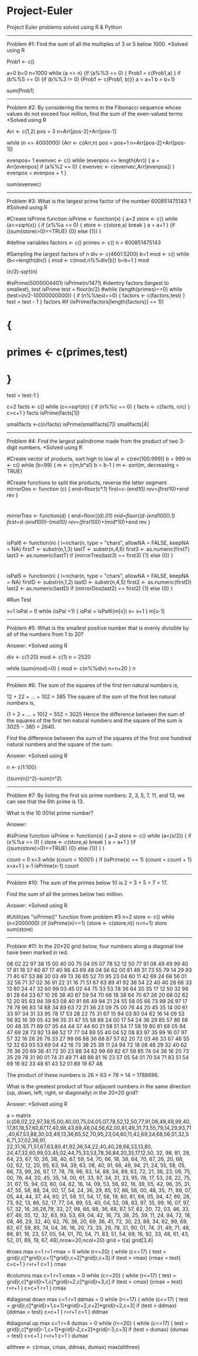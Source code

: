 # Project-Euler
Project Euler problems solved using R & Python

**********
Problem #1:
Find the sum of all the multiples of 3 or 5 below 1000. 
*Solved using R

Prob1 <- c()

a=0
b=0
n=1000
while (a <= n)
{if (a%%3 == 0)
{
Prob1 = c(Prob1,a)
}
if (b%%5 == 0)
{if (b%%3 != 0)
{Prob1 <- c(Prob1, b)}}
a = a+1
b = b+1}

sum(Prob1)


**********
Problem #2:
By considering the terms in the Fibonacci sequence whose values do not exceed four million, find the sum of the even-valued terms
*Solved using R

Arr <- c(1,2)
pos = 3
n=Arr[pos-2]+Arr[pos-1]

while (n <= 4000000)
{Arr <- c(Arr,n)
pos = pos+1
n=Arr[pos-2]+Arr[pos-1]}

evenpos= 1
evenvec <- c()
while (evenpos <= length(Arr))
{
a = Arr[evenpos]
  if (a%%2 == 0)
  {
  evenvec <- c(evenvec,Arr[evenpos])
  }
evenpos = evenpos + 1
}

sum(evenvec)


**********
Problem #3:
What is the largest prime factor of the number 600851475143 ?
#Solived using R

#Create isPrime function
isPrime <- function(x)
{
a=2
store <- c()
while (a<=sqrt(x))
{
if (x%%a == 0)
	{
	store <- c(store,a)
	break
	}
a = a+1
}
(if ((sum(store)>0)==TRUE)
{0}
else
{1})
}

#define variables
factors <- c()
primes <- c()
n = 600851475143

#Sampling the largest factors of n
div <- c(4601:5200)
b=1
mod <- c()
while (b<=length(div))
{
mod <- c(mod,n%%div[b])
b=b+1
}
mod

(n/2)-sqrt(n)

#isPrime(5000004401)
isPrime(n/1471)
#identiry factors (largest to smallest), test isPrime
test = floor(n/2)
#while (length(primes)==0)
while (test>(n/2-10000000000))
{
if (n%%test==0)
	{
	factors <- c(factors,test)
	}
test = test - 1
}
factors
#if (isPrime(factors[length(factors)] == 1))
#	{
#	primes <- c(primes,test)
#	} 
test = test-1
}

c=2
facts <- c()
while (c<=sqrt(n))
{
if (n%%c == 0)
	{
	facts <- c(facts, n/c)
	}
c=c+1
}
facts
isPrime(facts[1])

smallfacts <-c(n/facts)
isPrime(smallfacts[7])
smallfacts[4]

*******
Problem #4: Find the largest palindrome made from the product of two 3-digit numbers.
*Solved using R

#Create vector of products, sort high to low
a1 <- c(rev(100:999))
b = 999
m <- c()
while (b>99)
{
m <- c(m,b*a1)
b = b-1
}
m <- sort(m, decreasing = TRUE)

#Create functions to split the products, reverse the latter segment
mirrorDos <- function (c)
{
end=floor(c*.1)
first=c-(end*10)
rev=(first*10)+end
rev
}
#
mirrorTres <- function(d)
{
end=floor((d)*.01)
mid=floor((d-(end*100))*.1)
first=d-(end*100)-(mid*10)
rev=(first*100)+(mid*10)+end
rev
}
#
isPal6 <- function(n)
{
l=nchar(n, type = "chars", allowNA = FALSE, keepNA = NA)
firstT <- substr(n,1,3)
lastT <- substr(n,4,6)
first3 <- as.numeric(firstT)
last3 <- as.numeric(lastT)
if (mirrorTres(last3) == first3)
{1}
else {0}
}
#
isPal5 <- function(n)
{
l=nchar(n, type = "chars", allowNA = FALSE, keepNA = NA)
firstD <- substr(n,1,2)
lastD <- substr(n,4,5)
first2 <- as.numeric(firstD)
last2 <- as.numeric(lastD)
if (mirrorDos(last2) == first2)
{1}
else {0}
}

#Run Test

x=1
isPal = 0
while (isPal <1)
{
isPal = isPal6(m[x])
x= x+1
}
m[x-1]


********
Problem #5: What is the smallest positive number that is evenly divisible by all of the numbers from 1 to 20?

Answer:
*Solved using R

div <- c(1:20)
mod <- c(1)
n = 2520


while (sum(mod)>0)
{
mod <- c(n%%div)
n=n+20
}
n


********
Problem #6: The sum of the squares of the first ten natural numbers is,

12 + 22 + ... + 102 = 385
The square of the sum of the first ten natural numbers is,

(1 + 2 + ... + 10)2 = 552 = 3025
Hence the difference between the sum of the squares of the first ten natural numbers and the square of the sum is 3025 − 385 = 2640.

Find the difference between the sum of the squares of the first one hundred natural numbers and the square of the sum.

Answer:
*Solved using R

n <- c(1:100)

((sum(n))^2)-sum(n^2)



********
Problem #7: By listing the first six prime numbers: 2, 3, 5, 7, 11, and 13, we can see that the 6th prime is 13.

What is the 10 001st prime number?

Answer:

#isPrime function
isPrime <- function(x)
{
a=2
store <- c()
while (a<(x/2))
{
if (x%%a == 0)
	{
	store <- c(store,a)
	break
	}
a = a+1
}
(if ((sum(store)>0)==TRUE)
{0}
else
{1})
}
)

count = 0
x=3
while (count < 10001)
{
if (isPrime(x) == 1)
	{count = count + 1}
x=x+1
}
x-1
isPrime(x-1)
count



********
Problem #10: The sum of the primes below 10 is 2 + 3 + 5 + 7 = 17.

Find the sum of all the primes below two million.

Answer:
*Solved using R

#Utilitzes "isPrime()" function from problem #3
n=2
store <- c()
while (n<2000000)
{if (isPrime(n)==1)
{store <- c(store,n)}
n=n+1}
store
sum(store)



********
Problem #11: In the 20×20 grid below, four numbers along a diagonal line have been marked in red.

08 02 22 97 38 15 00 40 00 75 04 05 07 78 52 12 50 77 91 08
49 49 99 40 17 81 18 57 60 87 17 40 98 43 69 48 04 56 62 00
81 49 31 73 55 79 14 29 93 71 40 67 53 88 30 03 49 13 36 65
52 70 95 23 04 60 11 42 69 24 68 56 01 32 56 71 37 02 36 91
22 31 16 71 51 67 63 89 41 92 36 54 22 40 40 28 66 33 13 80
24 47 32 60 99 03 45 02 44 75 33 53 78 36 84 20 35 17 12 50
32 98 81 28 64 23 67 10 26 38 40 67 59 54 70 66 18 38 64 70
67 26 20 68 02 62 12 20 95 63 94 39 63 08 40 91 66 49 94 21
24 55 58 05 66 73 99 26 97 17 78 78 96 83 14 88 34 89 63 72
21 36 23 09 75 00 76 44 20 45 35 14 00 61 33 97 34 31 33 95
78 17 53 28 22 75 31 67 15 94 03 80 04 62 16 14 09 53 56 92
16 39 05 42 96 35 31 47 55 58 88 24 00 17 54 24 36 29 85 57
86 56 00 48 35 71 89 07 05 44 44 37 44 60 21 58 51 54 17 58
19 80 81 68 05 94 47 69 28 73 92 13 86 52 17 77 04 89 55 40
04 52 08 83 97 35 99 16 07 97 57 32 16 26 26 79 33 27 98 66
88 36 68 87 57 62 20 72 03 46 33 67 46 55 12 32 63 93 53 69
04 42 16 73 38 25 39 11 24 94 72 18 08 46 29 32 40 62 76 36
20 69 36 41 72 30 23 88 34 62 99 69 82 67 59 85 74 04 36 16
20 73 35 29 78 31 90 01 74 31 49 71 48 86 81 16 23 57 05 54
01 70 54 71 83 51 54 69 16 92 33 48 61 43 52 01 89 19 67 48

The product of these numbers is 26 × 63 × 78 × 14 = 1788696.

What is the greatest product of four adjacent numbers in the same direction (up, down, left, right, or diagonally) in the 20×20 grid?

Answer:
*Solved using R

a = matrix (c(08,02,22,97,38,15,00,40,00,75,04,05,07,78,52,12,50,77,91,08,49,49,99,40,17,81,18,57,60,87,17,40,98,43,69,48,04,56,62,00,81,49,31,73,55,79,14,29,93,71,40,67,53,88,30,03,49,13,36,65,52,70,95,23,04,60,11,42,69,24,68,56,01,32,56,71,37,02,36,91, 22,31,16,71,51,67,63,89,41,92,36,54,22,40,40,28,66,33,13,80, 24,47,32,60,99,03,45,02,44,75,33,53,78,36,84,20,35,17,12,50, 32, 98, 81, 28, 64, 23, 67, 10, 26, 38, 40, 67, 59, 54, 70, 66, 18, 38, 64, 70, 67, 26, 20, 68, 02, 62, 12, 20, 95, 63, 94, 39, 63, 08, 40, 91, 66, 49, 94, 21, 24, 55, 58, 05, 66, 73, 99, 26, 97, 17, 78, 78, 96, 83, 14, 88, 34, 89, 63, 72, 21, 36, 23, 09, 75, 00, 76, 44, 20, 45, 35, 14, 00, 61, 33, 97, 34, 31, 33, 95, 78, 17, 53, 28, 22, 75, 31, 67, 15, 94, 03, 80, 04, 62, 16, 14, 09, 53, 56, 92, 16, 39, 05, 42, 96, 35, 31, 47, 55, 58, 88, 24, 00, 17, 54, 24, 36, 29, 85, 57, 86, 56, 00, 48, 35, 71, 89, 07, 05, 44, 44, 37, 44, 60, 21, 58, 51, 54, 17, 58, 19, 80, 81, 68, 05, 94, 47, 69, 28, 73, 92, 13, 86, 52, 17, 77, 04, 89, 55, 40, 04, 52, 08, 83, 97, 35, 99, 16, 07, 97, 57, 32, 16, 26,26,79, 33, 27, 98, 66, 88, 36, 68, 87, 57, 62, 20, 72, 03, 46, 33, 67, 46, 55, 12, 32, 63, 93, 53, 69, 04, 42, 16, 73, 38, 25, 39, 11, 24, 94, 72, 18, 08, 46, 29, 32, 40, 62, 76, 36, 20, 69, 36, 41, 72, 30, 23, 88, 34, 62, 99, 69, 82, 67, 59, 85, 74, 04, 36, 16, 20, 73, 35, 29, 78, 31, 90, 01, 74, 31, 49, 71, 48, 86, 81, 16, 23, 57, 05, 54, 01, 70, 54, 71, 83, 51, 54, 69, 16, 92, 33, 48, 61, 43, 52, 01, 89, 19, 67, 48),nrow=20,ncol=20)
grid = t(a)
grid[3,4]

#rows max
c=1
r=1
rmax = 0
while (r<=20)
{
while (c<=17)
{
test = grid[r,c]*grid[r,c+1]*grid[r,c+2]*grid[r,c+3] 
if (test > rmax) {rmax = test}
c=c+1
}
r=r+1
c=1
}
rmax

#columns max
c=1
r=1
cmax = 0
while (c<=20)
{
while (r<=17)
{
test = grid[r,c]*grid[r+1,c]*grid[r+2,c]*grid[r+3,c] 
if (test > cmax) {cmax = test}
r=r+1
}
c=c+1
r=1
}
cmax

#diagonal down max
c=1
r=1
ddmax = 0
while (r<=17)
{
while (c<=17)
{
test = grid[r,c]*grid[r+1,c+1]*grid[r+2,c+2]*grid[r+2,c+3] 
if (test > ddmax) {ddmax = test}
c=c+1
}
r=r+1
c=1
}
ddmax

#diagonal up max
c=1
r=4
dumax = 0
while (r<=20)
{
while (c<=17)
{
test = grid[r,c]*grid[r-1,c+1]*grid[r-2,c+2]*grid[r-3,c+3] 
if (test > dumax) {dumax = test}
c=c+1
}
r=r+1
c=1
}
dumax

allthree <- c(rmax, cmax, ddmax, dumax)
max(allthree)
